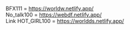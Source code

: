 BFX111 = https://worldw.netlify.app/ <br/>
No_talk100 = https://webdf.netlify.app/ <br/>
Link HOT_GIRL100 = https://worldds.netlify.app/
